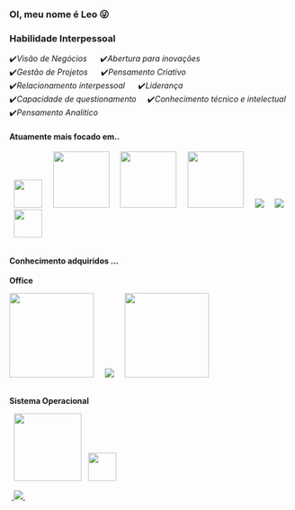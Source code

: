 ### OI, meu nome é Leo 😜
### **Habilidade Interpessoal**

✔️*Visão de Negócios* &nbsp;&nbsp;&nbsp;&nbsp; ✔️*Abertura para inovações*<br>
✔️*Gestão de Projetos* &nbsp;&nbsp;&nbsp;&nbsp; ✔️*Pensamento Criativo* <br>
✔️*Relacionamento interpessoal*  &nbsp;&nbsp;&nbsp;&nbsp; ✔️*Liderança* <br>
✔️*Capacidade de questionamento*  &nbsp;&nbsp;&nbsp;&nbsp;✔️*Conhecimento técnico e intelectual* <br>
✔️*Pensamento Analítico*

#### **Atuamente mais focado em..**
<div display="inline">
&nbsp;&nbsp;<img src="https://cdn.jsdelivr.net/gh/devicons/devicon/icons/python/python-original.svg" width="50"/>&nbsp;&nbsp;
&nbsp;&nbsp;<img src=https://github.com/LeoRodrigues2024/LeoRodrigues2024/assets/127344876/bfb97a13-06e5-4201-9336-36afcad6dc0b  width="100"/>&nbsp;&nbsp;
&nbsp;&nbsp;<img src=https://github.com/LeoRodrigues2024/LeoRodrigues2024/assets/127344876/d39fb374-3f29-4386-bacd-0714eb483c95  width="100"/>&nbsp;&nbsp;
&nbsp;&nbsp;<img src=https://github.com/LeoRodrigues2024/LeoRodrigues2024/assets/127344876/3e2515bf-e280-40c6-986e-0c4dc58dfa7d  width="100"/>&nbsp;&nbsp;
&nbsp;&nbsp;<img src=https://github.com/LeoRodrigues2024/LeoRodrigues2024/assets/127344876/11bd4da0-b934-4b2b-a1aa-9bd54c87691fwidth="100"/>&nbsp;&nbsp;
&nbsp;&nbsp;<img src=https://github.com/LeoRodrigues2024/LeoRodrigues2024/assets/127344876/647b3a96-955b-48b1-91fc-2703e6e2c13ewidth="100"/>&nbsp;&nbsp;
&nbsp;&nbsp;<img src=https://github.com/LeoRodrigues2024/LeoRodrigues2024/assets/127344876/838fd0a0-33f6-4d8a-a4f0-f84a64a5e8ac" width="50"/>&nbsp;&nbsp;

</div>

##

#### **Conhecimento adquiridos ...**

**Office**
<div display="inline">
<img src=https://github.com/LeoRodrigues2024/LeoRodrigues2024/assets/127344876/6229197d-82ac-4b3d-bb9a-e05759623998 width="150" />&nbsp;&nbsp;
&nbsp;&nbsp;<img src=https://github.com/LeoRodrigues2024/LeoRodrigues2024/assets/127344876/3b31b3e9-0d16-457b-b012-c9295a8fbf11width="150" />&nbsp;&nbsp;
&nbsp;&nbsp;<img src=https://github.com/LeoRodrigues2024/LeoRodrigues2024/assets/127344876/63b91539-91df-4e4d-b66e-aa8f899a480f width="150" />&nbsp;&nbsp;

</div> 

##

**Sistema Operacional**

<div display="inline">
&nbsp;&nbsp;<img src=https://github.com/LeoRodrigues2024/LeoRodrigues2024/assets/127344876/3b2299e6-8524-44fd-9a56-2158f3276b14 width="120" />&nbsp;&nbsp;
<img src="https://cdn.jsdelivr.net/gh/devicons/devicon/icons/linux/linux-original.svg"width="50" />


</div> 

&nbsp;<a href="https://br.linkedin.com/in/leorodriguesc">
  <img src="https://img.shields.io/badge/linkedin-%230077B5.svg?style=for-the-badge&logo=linkedin&logoColor=white">
</a>&nbsp;
